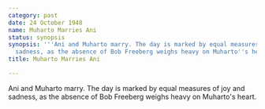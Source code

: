 ```yaml
---
category: past
date: 24 October 1948
name: Muharto Marries Ani
status: synopsis
synopsis: '''Ani and Muharto marry. The day is marked by equal measures of joy and
  sadness, as the absence of Bob Freeberg weighs heavy on Muharto''s heart.'''
title: Muharto Marries Ani

---
```






Ani and Muharto marry. The day is marked by equal
measures of joy and sadness, as the absence of Bob Freeberg weighs heavy
on Muharto's heart.

